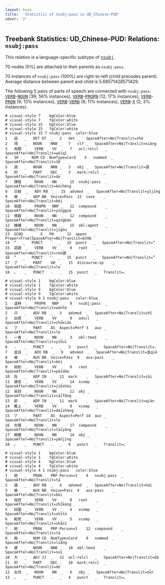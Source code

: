 ```yaml
---
layout: base
title:  'Statistics of nsubj:pass in UD_Chinese-PUD'
udver: '2'
---
```


## Treebank Statistics: UD_Chinese-PUD: Relations: `nsubj:pass`

This relation is a language-specific subtype of <tt><a href="zh_pud-dep-nsubj.html">nsubj</a></tt>.

70 nodes (0%) are attached to their parents as `nsubj:pass`.

70 instances of `nsubj:pass` (100%) are right-to-left (child precedes parent).
Average distance between parent and child is 5.68571428571429.

The following 5 pairs of parts of speech are connected with `nsubj:pass`: <tt><a href="zh_pud-pos-VERB.html">VERB</a></tt>-<tt><a href="zh_pud-pos-NOUN.html">NOUN</a></tt> (39; 56% instances), <tt><a href="zh_pud-pos-VERB.html">VERB</a></tt>-<tt><a href="zh_pud-pos-PROPN.html">PROPN</a></tt> (12; 17% instances), <tt><a href="zh_pud-pos-VERB.html">VERB</a></tt>-<tt><a href="zh_pud-pos-PRON.html">PRON</a></tt> (9; 13% instances), <tt><a href="zh_pud-pos-VERB.html">VERB</a></tt>-<tt><a href="zh_pud-pos-VERB.html">VERB</a></tt> (8; 11% instances), <tt><a href="zh_pud-pos-VERB.html">VERB</a></tt>-<tt><a href="zh_pud-pos-X.html">X</a></tt> (2; 3% instances).


~~~ conllu
# visual-style 7	bgColor:blue
# visual-style 7	fgColor:white
# visual-style 15	bgColor:blue
# visual-style 15	fgColor:white
# visual-style 15 7 nsubj:pass	color:blue
1	這	_	DET	DT	_	2	det	_	SpaceAfter=No|Translit=zhè
2	項	_	NOUN	NNB	_	7	clf	_	SpaceAfter=No|Translit=xiàng
3	為期	_	VERB	VV	_	7	acl:relcl	_	SpaceAfter=No|Translit=wèiqī
4	10	_	NUM	CD	NumType=Card	5	nummod	_	SpaceAfter=No|Translit=10
5	週	_	NOUN	NNB	_	3	obj	_	SpaceAfter=No|Translit=週
6	的	_	PART	DEC	_	3	mark:relcl	_	SpaceAfter=No|Translit=de
7	課程	_	NOUN	NN	_	15	nsubj:pass	_	SpaceAfter=No|Translit=kèchéng
8	已經	_	ADV	RB	_	15	advmod	_	SpaceAfter=No|Translit=yǐjīng
9	被	_	ADP	BB	Voice=Pass	12	case	_	SpaceAfter=No|Translit=bèi
10	英國	_	PROPN	NNP	_	12	compound	_	SpaceAfter=No|Translit=yīngguó
11	情報	_	NOUN	NN	_	12	compound	_	SpaceAfter=No|Translit=qíngbào
12	機構	_	NOUN	NN	_	15	obl:agent	_	SpaceAfter=No|Translit=jīgòu
13	GCHQ	_	X	FW	_	12	appos	_	Proper=True|SpaceAfter=No|Translit=GCHQ
14	“	_	PUNCT	``	_	15	punct	_	SpaceAfter=No|Translit=“
15	認證	_	VERB	VV	_	0	root	_	SpaceAfter=No|Translit=rèn證
16	”	_	PUNCT	''	_	15	punct	_	SpaceAfter=No|Translit=”
17	了	_	PART	UH	_	15	discourse:sp	_	SpaceAfter=No|Translit=le
18	。	_	PUNCT	.	_	15	punct	_	Translit=。

~~~


~~~ conllu
# visual-style 1	bgColor:blue
# visual-style 1	fgColor:white
# visual-style 9	bgColor:blue
# visual-style 9	fgColor:white
# visual-style 9 1 nsubj:pass	color:blue
1	溫特	_	PROPN	NNP	_	9	nsubj:pass	_	SpaceAfter=No|Translit=wēntè
2	只	_	ADV	RB	_	3	advmod	_	SpaceAfter=No|Translit=zhǐ
3	出現	_	VERB	VV	_	9	advcl	_	SpaceAfter=No|Translit=chūxiàn
4	了	_	PART	AS	Aspect=Perf	3	aux	_	SpaceAfter=No|Translit=le
5	一會	_	NOUN	NN	_	3	obl:tmod	_	SpaceAfter=No|Translit=yīhuì
6	，	_	PUNCT	,	_	3	punct	_	SpaceAfter=No|Translit=，
7	並且	_	ADV	RB	_	9	advmod	_	SpaceAfter=No|Translit=並qiě
8	被	_	AUX	BB	Voice=Pass	9	aux:pass	_	SpaceAfter=No|Translit=bèi
9	拍到	_	VERB	VV	_	0	root	_	SpaceAfter=No|Translit=pāidào
10	在	_	ADP	IN	_	11	mark	_	SpaceAfter=No|Translit=zài
11	接受	_	VERB	VV	_	14	xcomp	_	SpaceAfter=No|Translit=jiēshòu
12	采訪	_	NOUN	NN	_	11	obj	_	SpaceAfter=No|Translit=cǎifǎng
13	前	_	ADP	IN	_	11	mark	_	SpaceAfter=No|Translit=qián
14	戴上	_	VERB	VV	_	9	xcomp	_	SpaceAfter=No|Translit=dàishàng
15	了	_	PART	AS	Aspect=Perf	14	aux	_	SpaceAfter=No|Translit=le
16	太陽	_	NOUN	NN	_	17	compound	_	SpaceAfter=No|Translit=tàiyáng
17	眼鏡	_	NOUN	NN	_	14	obj	_	SpaceAfter=No|Translit=yǎnjìng
18	。	_	PUNCT	.	_	9	punct	_	Translit=。

~~~


~~~ conllu
# visual-style 1	bgColor:blue
# visual-style 1	fgColor:white
# visual-style 4	bgColor:blue
# visual-style 4	fgColor:white
# visual-style 4 1 nsubj:pass	color:blue
1	她	_	PRON	PRP	Person=3	4	nsubj:pass	_	SpaceAfter=No|Translit=tā
2	還	_	ADV	RB	_	4	advmod	_	SpaceAfter=No|Translit=hái
3	被	_	AUX	BB	Voice=Pass	4	aux:pass	_	SpaceAfter=No|Translit=bèi
4	指控	_	VERB	VV	_	0	root	_	SpaceAfter=No|Translit=zhǐkòng
5	試圖	_	VERB	VV	_	4	xcomp	_	SpaceAfter=No|Translit=shìtú
6	殺死	_	VERB	VV	_	5	xcomp	_	SpaceAfter=No|Translit=shāsǐ
7	她	_	PRON	PRP	Person=3	12	compound	_	SpaceAfter=No|Translit=tā
8	兩	_	NUM	CD	NumType=Card	9	nummod	_	SpaceAfter=No|Translit=liǎng
9	歲	_	NOUN	NNB	_	10	obl:tmod	_	SpaceAfter=No|Translit=suì
10	大	_	ADJ	JJ	_	12	acl:relcl	_	SpaceAfter=No|Translit=dà
11	的	_	PART	DEC	_	10	mark:relcl	_	SpaceAfter=No|Translit=de
12	女兒	_	NOUN	NN	_	6	obj	_	SpaceAfter=No|Translit=nǚr
13	。	_	PUNCT	.	_	4	punct	_	Translit=。

~~~


